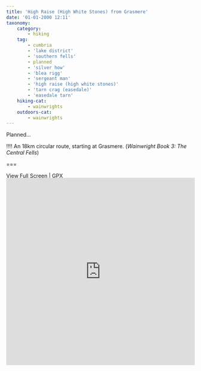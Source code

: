```yaml
---
title: 'High Raise (High White Stones) from Grasmere'
date: '01-01-2000 12:11'
taxonomy:
    category:
        - hiking
    tag:
        - cumbria
        - 'lake district'
        - 'southern fells'
        - planned
        - 'silver how'
        - 'blea rigg'
        - 'sergeant man'
        - 'high raise (high white stones)'
        - 'tarn crag (easedale)'
        - 'easedale tarn'
    hiking-cat:
        - wainwrights
    outdoors-cat:
        - wainwrights
---
```


Planned...

!!!! An 18km circular route, starting at Grasmere. (_Wainwright Book 3: The Central Fells_)

===

[View Full Screen](https://map.mootparadox.com/full/highraise-plan) | [GPX](https://map.mootparadox.com/gpx/highraise-plan)  
<p><iframe src="https://map.mootparadox.com/embed/highraise-plan" height="500" width="100%" style="border:none; margin-top:-1.2em;"></iframe></p>